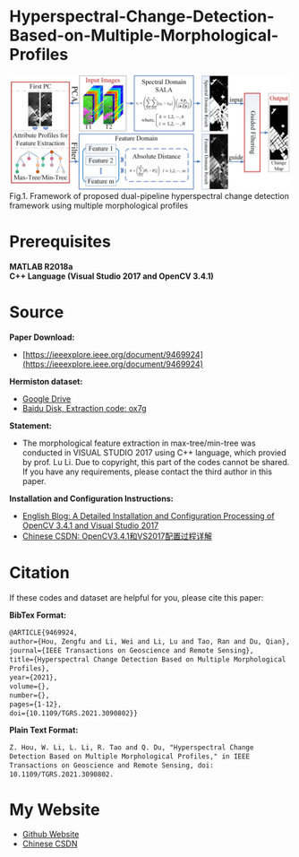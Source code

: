 # Hyperspectral-Change-Detection-Based-on-Multiple-Morphological-Profiles

<img src="Workflow.jpg" alt="Workflow">
Fig.1. Framework of proposed dual-pipeline hyperspectral change detection framework using multiple morphological profiles



# Prerequisites
**MATLAB R2018a**<br />
**C++ Language (Visual Studio 2017 and OpenCV 3.4.1)**

# Source
**Paper Download:**
- [https://ieeexplore.ieee.org/document/9469924](https://ieeexplore.ieee.org/document/9469924)

**Hermiston dataset:**
- [Google Drive](https://drive.google.com/file/d/1KStxIEiZChTRawhcgrGF3yrSiRj8bRg2/view?usp=sharing)
- [Baidu Disk, Extraction code: ox7g](https://pan.baidu.com/s/1FucIQRCd16nuOUcffcHbhw)

**Statement:**
- The morphological feature extraction in max-tree/min-tree was conducted in VISUAL STUDIO 2017 using C++ language, which provied by prof. Lu Li. Due to copyright, this part of the codes cannot be shared. If you have any requirements, please contact the third author in this paper.<br />

**Installation and Configuration Instructions:** <br />
- [English Blog: A Detailed Installation and Configuration Processing of OpenCV 3.4.1 and Visual Studio 2017](https://zephyrhours.github.io/post1.html)
- [Chinese CSDN: OpenCV3.4.1和VS2017配置过程详解](https://blog.csdn.net/NBDwo/article/details/107400010)

# Citation
If these codes and dataset are helpful for you, please cite this paper:


**BibTex Format:**<br />
```
@ARTICLE{9469924,
author={Hou, Zengfu and Li, Wei and Li, Lu and Tao, Ran and Du, Qian},
journal={IEEE Transactions on Geoscience and Remote Sensing},
title={Hyperspectral Change Detection Based on Multiple Morphological Profiles},
year={2021},
volume={},
number={},
pages={1-12},
doi={10.1109/TGRS.2021.3090802}}
```

**Plain Text Format:**<br />
```
Z. Hou, W. Li, L. Li, R. Tao and Q. Du, "Hyperspectral Change Detection Based on Multiple Morphological Profiles," in IEEE Transactions on Geoscience and Remote Sensing, doi: 10.1109/TGRS.2021.3090802.
```

# My Website
- [Github Website](https://zephyrhours.github.io/)
- [Chinese CSDN](https://blog.csdn.net/NBDwo)
